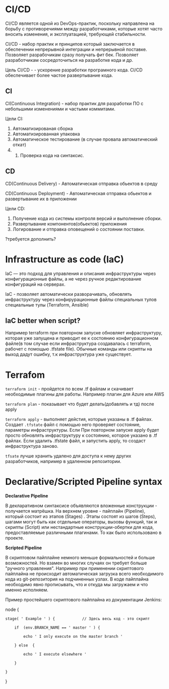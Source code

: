 # CI/CD

CI/CD является одной из DevOps-практик, поскольку направлена на борьбу с противоречиями между разработчиками, которые хотят часто вносить изменения, и эксплуатацией, требующей стабильности.

CI/CD - набор практик и принципов который заключается в обеспечении непрерывной интеграции и непрерывной поставке. Позволяет разрабочикам сразу получать фит бек. Позволяет разработчикам сосредоточиться на разработке кода и др.

Цель CI/CD - - ускорение разработки програмного кода. CI/CD обеспечивает более частое развертывание кода.

## CI

CI(Continuous Integration) -  набор практик для разработки ПО с небольшими изменениями и частыми коммитами.

Цели CI:
1. Автоматизированая сборка
2. Автоматизированная упаковка
3. Автоматическое тестирование (в случае провала автоматический откат)
3. 1. Проверка кода на синтаксис.

## CD

CD(Continuous Delivery) - Автоматическая отправка обьектов в среду

CD(Continuous Deployment) - Автоматическая отправка обьектов и развертывание их в приложении

Цели CD:

1. Получение кода из системы контроля версий и выполнение сборки.
2. Развертывание компонентов(обьектов) приложения
3. Логирование и отправка оповещений о состоянии поставки.

?требуется дополнить?

# Infrastructure as code (IaC)

IaC — это подход для управления и описания инфраструктуры через конфигурационные файлы, а не через ручное редактирование конфигураций на серверах.

IaC - позволяет автоматически разворачивать, обновлять инфраструктуру через конфирурационные файлы специальных тулов специальные тулы (Terraform, Ansible)

## IaC better when script?

Например terraform при повторном запуске обновляет инфраструктуру, которая уже запущена и приводит ее к состоянию конфигурационном файле(в том случае если инфраструктура создавалась с terraform, рабочет с помощью .tfstate file). Обычные команды или скрипты на выход дадут ошибку, т.к инфраструктура уже существует.



# Terrafom 

`terraform init` - пройдется по всем  .tf файлам и скачивает необходимые плагины для работы. Например плагин для Azure или AWS

`terraform plan` - показывает что будет делать(добавлять и тд) после apply

`terraform apply` - выполняет дейстия, которые указаны в .tf файлах. Создает `.tfstate` файл с помощью него проверяет состояние, параметры инфраструктуры. Если При повторном запуске apply будет просто обновлять инфраструктуру к состоянию, которое указано в .tf файлах. Если удалить .tfstate файл, и запустить apply, то создаст инфраструктура заново.

`tfsate` лучше хранить удалено для доступа к нему других разработчиков, например в удаленном репозитории.


# Declarative/Scripted Pipeline syntax

__Declarative Pipeline__

В декларативном синтаксисе объявляются вложенные конструкции - получается матрёшка. На верхнем уровне - пайплайн (Pipeline), который состоит из этапов (Stages) . Этапы состоят из  шагов (Steps), шагами могут быть как отдельные операторы, вызовы функций, так и скрипты (Script) или нестандартные конструкции-обертки для кода, предоставляемые различными плагинами. То как было использовано в проекте.

__Scripted Pipeline__

В скриптовом пайплайне немного меньше формальностей и больше возможностей. Но взамен во многих случаях он требует больше "ручного управления". Например при применении скриптового пайплайна не происходит автоматическая загрузка всего необходимого кода из git-репозитория на подчиненных узлах. В коде пайплайна необходимо явно прописывать, что и откуда мы загружаем и что именно исполняем.

Пример простейшего скриптового пайплайна из документации Jenkins:

node {

    stage( ' Example ' ) {            // Здесь весь код - это скрипт

        if  (env.BRANCH_NAME == ' master ' ) {

            echo ' I only execute on the master branch '

        } else  {

            echo ' I execute elsewhere '

        }

    }

}